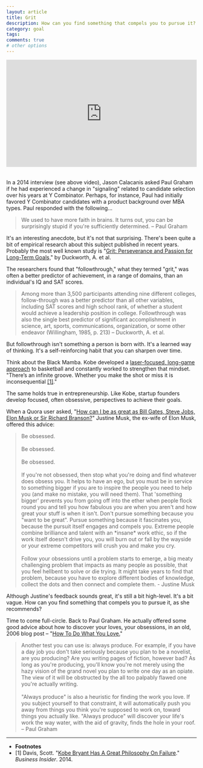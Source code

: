 ```yaml
---
layout: article
title: Grit
description: How can you find something that compels you to pursue it?
category: goal
tags: 
comments: true
# other options
---
```


<style>.embed-container { position: relative; margin-bottom: 2rem; padding-bottom: 56.25%; height: 0; overflow: hidden; max-width: 100%; } .embed-container iframe, .embed-container object, .embed-container embed { position: absolute; top: 0; left: 0; width: 100%; height: 100%; }</style><div class='embed-container'><iframe src='https://www.youtube.com/embed/YMqgiXLjvRs' frameborder='0' allowfullscreen></iframe></div>

<p>In a 2014 interview (see above video), Jason Calacanis asked Paul Graham if he had experienced a change in "signaling" related to candidate selection over his years at Y Combinator. Perhaps, for instance, Paul had initially favored Y Combinator candidates with a product background over MBA types. Paul responded with the following...</p>

<blockquote>We used to have more faith in brains. It turns out, you can be surprisingly stupid if you're sufficiently determined. <citation>– Paul Graham</citation></blockquote>

<p>It's an interesting anecdote, but it's not that surprising. There's been quite a bit of empirical research about this subject published in recent years. Probably the most well known study is "<a href="https://www.sas.upenn.edu/~duckwort/images/Grit%20JPSP.pdf">Grit: Perseverance and Passion for Long-Term Goals,</a>" by Duckworth, A. et al.</p>

<p>The researchers found that "followthrough," what they termed "grit," was often a better predictor of achievement, in a range of domains, than an individual's IQ and SAT scores.</p>

<blockquote>Among more than 3,500 participants attending nine different colleges, follow-through was a better predictor than all other variables, including SAT scores and high school rank, of whether a student would achieve a leadership position in college. Followthrough was also the single best predictor of significant accomplishment in science, art, sports, communications, organization, or some other endeavor (Willingham, 1985, p. 213)
<citation>– Duckworth, A. et al.</citation>
</blockquote>

<p>But followthrough isn't something a person is born with. It's a learned way of thinking. It's a self-reinforcing habit that you can sharpen over time.</p>

<p>Think about the Black Mamba. Kobe developed a <a href="http://www.sbnation.com/nba/2013/3/6/4071142/kobe-bryant-las-vegas-workout-reddit">laser-focused, long-game approach</a> to basketball and constantly worked to strengthen that mindset. "There’s an infinite groove. Whether you make the shot or miss it is inconsequential <a href="#fn1">[1]</a>."</p>

<p>The same holds true in entrepreneurship. Like Kobe, startup founders develop focused, often obsessive, perspectives to achieve their goals.</p>

<p>When a Quora user asked, "<a href="https://www.quora.com/How-can-I-be-as-great-as-Bill-Gates-Steve-Jobs-Elon-Musk-or-Sir-Richard-Branson">How can I be as great as Bill Gates, Steve Jobs, Elon Musk or Sir Richard Branson?</a>" Justine Musk, the ex-wife of Elon Musk, offered this advice:</p>

<blockquote>
	Be obsessed.<br/><br/>
	Be obsessed.<br/><br/>
	Be obsessed.<br/><br/>
	If you're not obsessed, then stop what you're doing and find whatever does obsess you. It helps to have an ego, but you must be in service to something bigger if you are to inspire the people you need to help you  (and make no mistake, you will need them). That 'something bigger' prevents you from going off into the ether when people flock round you and tell you how fabulous you are when you aren't and how great your stuff is when it isn't. Don't pursue something because you "want to be great". Pursue something because it fascinates you, because the pursuit itself engages and compels you. Extreme people combine brilliance and talent with an *insane* work ethic, so if the work itself doesn't drive you, you will burn out or fall by the wayside or your extreme competitors will crush you and make you cry.<br/><br/>
	Follow your obsessions until a problem starts to emerge, a big meaty challenging problem that impacts as many people as possible, that you feel hellbent to solve or die trying. It might take years to find that problem, because you have to explore different bodies of knowledge, collect the dots and then connect and complete them. 
	<citation>- Justine Musk</citation>
</blockquote>

<p>Although Justine's feedback sounds great, it's still a bit high-level. It's a bit vague. How can you find something that compels you to pursue it, as she recommends?</p> 

<p>Time to come full-circle. Back to Paul Graham. He actually offered some good advice about how to discover your loves, your obsessions, in an old, 2006 blog post – "<a href="http://www.paulgraham.com/love.html">How To Do What You Love.</a>"</p>

<blockquote>
	Another test you can use is: always produce. For example, if you have a day job you don't take seriously because you plan to be a novelist, are you producing? Are you writing pages of fiction, however bad? As long as you're producing, you'll know you're not merely using the hazy vision of the grand novel you plan to write one day as an opiate. The view of it will be obstructed by the all too palpably flawed one you're actually writing.<br/><br/>
	"Always produce" is also a heuristic for finding the work you love. If you subject yourself to that constraint, it will automatically push you away from things you think you're supposed to work on, toward things you actually like. "Always produce" will discover your life's work the way water, with the aid of gravity, finds the hole in your roof.
	<citation>– Paul Graham</citation>
</blockquote>

<hr>
<ul class="footnotes">
	<li>
		<strong>Footnotes</strong>
	</li>
	<li id="fn1">
		[1] Davis, Scott. "<a href="http://www.businessinsider.com/kobe-bryant-philosophy-about-failing-2014-11">Kobe Bryant Has A Great Philosophy On Failure</a>." <em>Business Insider</em>. 2014. 
	</li>
</ul>
